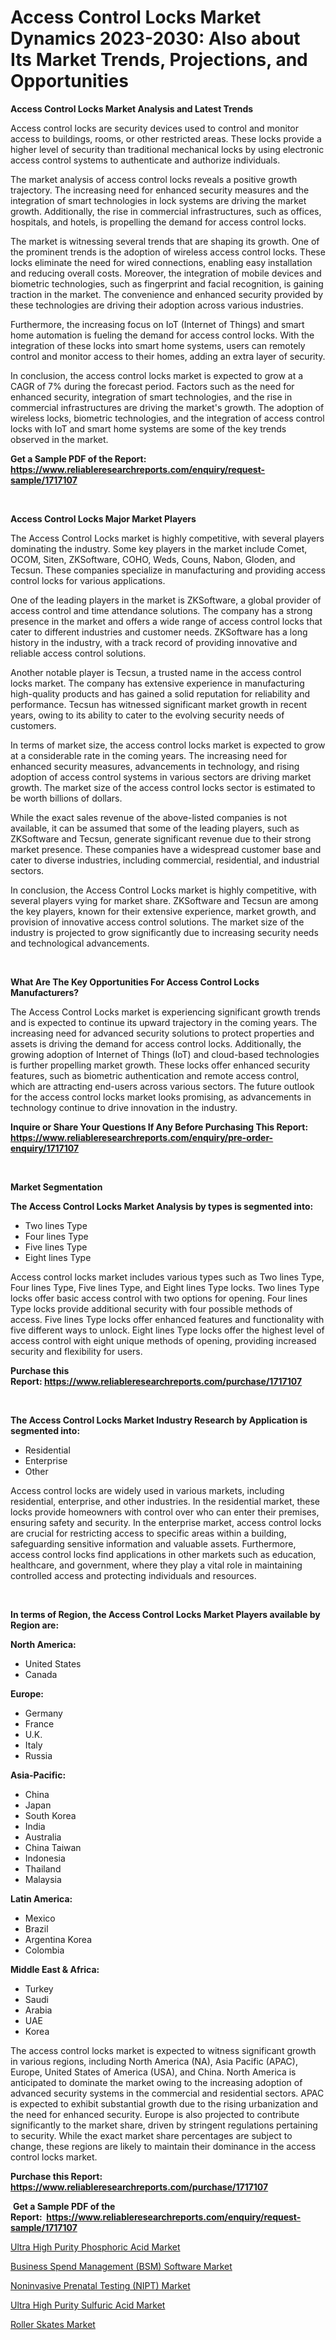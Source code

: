 <p><h1>Access Control Locks Market Dynamics 2023-2030: Also about Its Market Trends, Projections, and Opportunities</h1></p><p><strong>Access Control Locks Market Analysis and Latest Trends</strong></p>
<p><p>Access control locks are security devices used to control and monitor access to buildings, rooms, or other restricted areas. These locks provide a higher level of security than traditional mechanical locks by using electronic access control systems to authenticate and authorize individuals.</p><p>The market analysis of access control locks reveals a positive growth trajectory. The increasing need for enhanced security measures and the integration of smart technologies in lock systems are driving the market growth. Additionally, the rise in commercial infrastructures, such as offices, hospitals, and hotels, is propelling the demand for access control locks.</p><p>The market is witnessing several trends that are shaping its growth. One of the prominent trends is the adoption of wireless access control locks. These locks eliminate the need for wired connections, enabling easy installation and reducing overall costs. Moreover, the integration of mobile devices and biometric technologies, such as fingerprint and facial recognition, is gaining traction in the market. The convenience and enhanced security provided by these technologies are driving their adoption across various industries.</p><p>Furthermore, the increasing focus on IoT (Internet of Things) and smart home automation is fueling the demand for access control locks. With the integration of these locks into smart home systems, users can remotely control and monitor access to their homes, adding an extra layer of security.</p><p>In conclusion, the access control locks market is expected to grow at a CAGR of 7% during the forecast period. Factors such as the need for enhanced security, integration of smart technologies, and the rise in commercial infrastructures are driving the market's growth. The adoption of wireless locks, biometric technologies, and the integration of access control locks with IoT and smart home systems are some of the key trends observed in the market.</p></p>
<p><strong>Get a Sample PDF of the Report:&nbsp; <a href="https://www.reliableresearchreports.com/enquiry/request-sample/1717107">https://www.reliableresearchreports.com/enquiry/request-sample/1717107</a></strong></p>
<p>&nbsp;</p>
<p><strong>Access Control Locks Major Market Players</strong></p>
<p><p>The Access Control Locks market is highly competitive, with several players dominating the industry. Some key players in the market include Comet, OCOM, Siten, ZKSoftware, COHO, Weds, Couns, Nabon, Gloden, and Tecsun. These companies specialize in manufacturing and providing access control locks for various applications.</p><p>One of the leading players in the market is ZKSoftware, a global provider of access control and time attendance solutions. The company has a strong presence in the market and offers a wide range of access control locks that cater to different industries and customer needs. ZKSoftware has a long history in the industry, with a track record of providing innovative and reliable access control solutions.</p><p>Another notable player is Tecsun, a trusted name in the access control locks market. The company has extensive experience in manufacturing high-quality products and has gained a solid reputation for reliability and performance. Tecsun has witnessed significant market growth in recent years, owing to its ability to cater to the evolving security needs of customers.</p><p>In terms of market size, the access control locks market is expected to grow at a considerable rate in the coming years. The increasing need for enhanced security measures, advancements in technology, and rising adoption of access control systems in various sectors are driving market growth. The market size of the access control locks sector is estimated to be worth billions of dollars.</p><p>While the exact sales revenue of the above-listed companies is not available, it can be assumed that some of the leading players, such as ZKSoftware and Tecsun, generate significant revenue due to their strong market presence. These companies have a widespread customer base and cater to diverse industries, including commercial, residential, and industrial sectors.</p><p>In conclusion, the Access Control Locks market is highly competitive, with several players vying for market share. ZKSoftware and Tecsun are among the key players, known for their extensive experience, market growth, and provision of innovative access control solutions. The market size of the industry is projected to grow significantly due to increasing security needs and technological advancements.</p></p>
<p>&nbsp;</p>
<p><strong>What Are The Key Opportunities For Access Control Locks Manufacturers?</strong></p>
<p><p>The Access Control Locks market is experiencing significant growth trends and is expected to continue its upward trajectory in the coming years. The increasing need for advanced security solutions to protect properties and assets is driving the demand for access control locks. Additionally, the growing adoption of Internet of Things (IoT) and cloud-based technologies is further propelling market growth. These locks offer enhanced security features, such as biometric authentication and remote access control, which are attracting end-users across various sectors. The future outlook for the access control locks market looks promising, as advancements in technology continue to drive innovation in the industry.</p></p>
<p><strong>Inquire or Share Your Questions If Any Before Purchasing This Report: <a href="https://www.reliableresearchreports.com/enquiry/pre-order-enquiry/1717107">https://www.reliableresearchreports.com/enquiry/pre-order-enquiry/1717107</a></strong></p>
<p>&nbsp;</p>
<p><strong>Market Segmentation</strong></p>
<p><strong>The Access Control Locks Market Analysis by types is segmented into:</strong></p>
<p><ul><li>Two lines Type</li><li>Four lines Type</li><li>Five lines Type</li><li>Eight lines Type</li></ul></p>
<p><p>Access control locks market includes various types such as Two lines Type, Four lines Type, Five lines Type, and Eight lines Type locks. Two lines Type locks offer basic access control with two options for opening. Four lines Type locks provide additional security with four possible methods of access. Five lines Type locks offer enhanced features and functionality with five different ways to unlock. Eight lines Type locks offer the highest level of access control with eight unique methods of opening, providing increased security and flexibility for users.</p></p>
<p><strong>Purchase this Report:&nbsp;<a href="https://www.reliableresearchreports.com/purchase/1717107">https://www.reliableresearchreports.com/purchase/1717107</a></strong></p>
<p>&nbsp;</p>
<p><strong>The Access Control Locks Market Industry Research by Application is segmented into:</strong></p>
<p><ul><li>Residential</li><li>Enterprise</li><li>Other</li></ul></p>
<p><p>Access control locks are widely used in various markets, including residential, enterprise, and other industries. In the residential market, these locks provide homeowners with control over who can enter their premises, ensuring safety and security. In the enterprise market, access control locks are crucial for restricting access to specific areas within a building, safeguarding sensitive information and valuable assets. Furthermore, access control locks find applications in other markets such as education, healthcare, and government, where they play a vital role in maintaining controlled access and protecting individuals and resources.</p></p>
<p>&nbsp;</p>
<p><strong>In terms of Region, the Access Control Locks Market Players available by Region are:</strong></p>
<p>
    <p> <strong> North America: </strong>
        <ul>
            <li>United States</li>
            <li>Canada</li>
        </ul>
        </p> 
    <p> <strong> Europe: </strong>
        <ul>
            <li>Germany</li>
            <li>France</li>
            <li>U.K.</li>
            <li>Italy</li>
            <li>Russia</li>
        </ul>
        </p> 
    <p> <strong> Asia-Pacific: </strong>
        <ul>
            <li>China</li>
            <li>Japan</li>
            <li>South Korea</li>
            <li>India</li>
            <li>Australia</li>
            <li>China Taiwan</li>
            <li>Indonesia</li>
            <li>Thailand</li>
            <li>Malaysia</li>
        </ul>
        </p> 
    <p> <strong> Latin America: </strong>
        <ul>
            <li>Mexico</li>
            <li>Brazil</li>
            <li>Argentina Korea</li>
            <li>Colombia</li>
        </ul>
        </p> 
    <p> <strong> Middle East & Africa: </strong>
        <ul>
            <li>Turkey</li>
            <li>Saudi</li>
            <li>Arabia</li>
            <li>UAE</li>
            <li>Korea</li>
        </ul>
    </p>
    </p>
<p><p>The access control locks market is expected to witness significant growth in various regions, including North America (NA), Asia Pacific (APAC), Europe, United States of America (USA), and China. North America is anticipated to dominate the market owing to the increasing adoption of advanced security systems in the commercial and residential sectors. APAC is expected to exhibit substantial growth due to the rising urbanization and the need for enhanced security. Europe is also projected to contribute significantly to the market share, driven by stringent regulations pertaining to security. While the exact market share percentages are subject to change, these regions are likely to maintain their dominance in the access control locks market.</p></p>
<p><strong>Purchase this Report: <a href="https://www.reliableresearchreports.com/purchase/1717107">https://www.reliableresearchreports.com/purchase/1717107</a></strong></p>
<p>&nbsp;<strong>Get a Sample PDF of the Report:&nbsp;&nbsp;<a href="https://www.reliableresearchreports.com/enquiry/request-sample/1717107">https://www.reliableresearchreports.com/enquiry/request-sample/1717107</a></strong></p>
<p><strong></strong></p>
<p><p><a href="https://medium.com/@vallieemard78/decoding-ultra-high-purity-phosphoric-acid-market-metrics-market-share-trends-and-growth-26e4a918910d">Ultra High Purity Phosphoric Acid Market</a></p><p><a href="https://www.linkedin.com/pulse/business-spend-management-bsm-software-market-challenges/">Business Spend Management (BSM) Software Market</a></p><p><a href="https://www.linkedin.com/pulse/noninvasive-prenatal-testing-nipt-market-size-share-amp/">Noninvasive Prenatal Testing (NIPT) Market</a></p><p><a href="https://medium.com/@elzaziemann1943/decoding-ultra-high-purity-sulfuric-acid-market-metrics-market-share-trends-and-growth-patterns-dc4f2bc4000e">Ultra High Purity Sulfuric Acid Market</a></p><p><a href="https://www.linkedin.com/pulse/roller-skates-market-research-report-unlocks-analysis-financial/">Roller Skates Market</a></p></p>